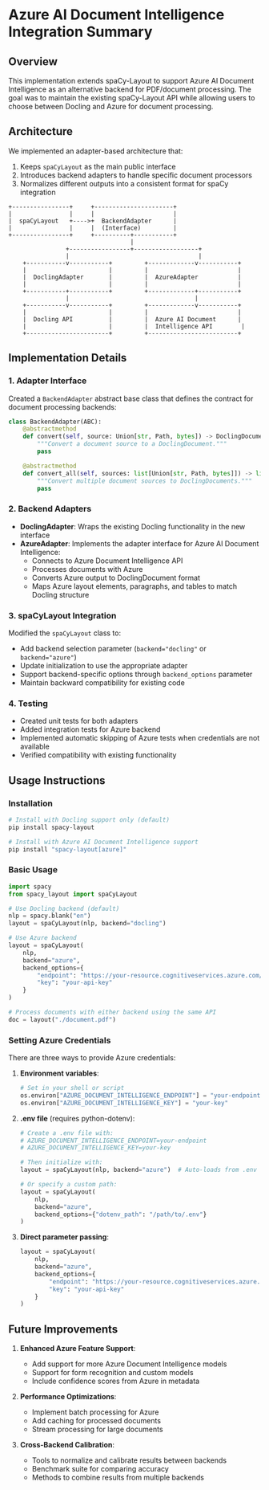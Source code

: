 # Azure AI Document Intelligence Integration Summary

## Overview

This implementation extends spaCy-Layout to support Azure AI Document Intelligence as an alternative backend for PDF/document processing. The goal was to maintain the existing spaCy-Layout API while allowing users to choose between Docling and Azure for document processing.

## Architecture

We implemented an adapter-based architecture that:

1. Keeps `spaCyLayout` as the main public interface
2. Introduces backend adapters to handle specific document processors
3. Normalizes different outputs into a consistent format for spaCy integration

```
+----------------+     +----------------------+
|                |     |                      |
|  spaCyLayout   +---->+  BackendAdapter      |
|                |     |  (Interface)         |
+----------------+     +----------+-----------+
                                  |
                +-----------------+------------------+
                |                                    |
    +-----------v-----------+         +-------------v-----------+
    |                       |         |                         |
    |  DoclingAdapter       |         |  AzureAdapter           |
    |                       |         |                         |
    +-----------+-----------+         +-------------+-----------+
                |                                   |
    +-----------v-----------+         +-------------v-----------+
    |                       |         |                         |
    |  Docling API          |         |  Azure AI Document      |
    |                       |         |  Intelligence API        |
    +-----------------------+         +-------------------------+
```

## Implementation Details

### 1. Adapter Interface

Created a `BackendAdapter` abstract base class that defines the contract for document processing backends:

```python
class BackendAdapter(ABC):
    @abstractmethod
    def convert(self, source: Union[str, Path, bytes]) -> DoclingDocument:
        """Convert a document source to a DoclingDocument."""
        pass

    @abstractmethod
    def convert_all(self, sources: list[Union[str, Path, bytes]]) -> list[Any]:
        """Convert multiple document sources to DoclingDocuments."""
        pass
```

### 2. Backend Adapters

- **DoclingAdapter**: Wraps the existing Docling functionality in the new interface
- **AzureAdapter**: Implements the adapter interface for Azure AI Document Intelligence:
  - Connects to Azure Document Intelligence API
  - Processes documents with Azure
  - Converts Azure output to DoclingDocument format
  - Maps Azure layout elements, paragraphs, and tables to match Docling structure

### 3. spaCyLayout Integration

Modified the `spaCyLayout` class to:
- Add backend selection parameter (`backend="docling"` or `backend="azure"`)
- Update initialization to use the appropriate adapter
- Support backend-specific options through `backend_options` parameter
- Maintain backward compatibility for existing code

### 4. Testing

- Created unit tests for both adapters
- Added integration tests for Azure backend
- Implemented automatic skipping of Azure tests when credentials are not available
- Verified compatibility with existing functionality

## Usage Instructions

### Installation

```bash
# Install with Docling support only (default)
pip install spacy-layout

# Install with Azure AI Document Intelligence support
pip install "spacy-layout[azure]"
```

### Basic Usage

```python
import spacy
from spacy_layout import spaCyLayout

# Use Docling backend (default)
nlp = spacy.blank("en")
layout = spaCyLayout(nlp, backend="docling")

# Use Azure backend
layout = spaCyLayout(
    nlp,
    backend="azure",
    backend_options={
        "endpoint": "https://your-resource.cognitiveservices.azure.com/",
        "key": "your-api-key"
    }
)

# Process documents with either backend using the same API
doc = layout("./document.pdf")
```

### Setting Azure Credentials

There are three ways to provide Azure credentials:

1. **Environment variables**:
   ```python
   # Set in your shell or script
   os.environ["AZURE_DOCUMENT_INTELLIGENCE_ENDPOINT"] = "your-endpoint"
   os.environ["AZURE_DOCUMENT_INTELLIGENCE_KEY"] = "your-key"
   ```

2. **.env file** (requires python-dotenv):
   ```python
   # Create a .env file with:
   # AZURE_DOCUMENT_INTELLIGENCE_ENDPOINT=your-endpoint
   # AZURE_DOCUMENT_INTELLIGENCE_KEY=your-key

   # Then initialize with:
   layout = spaCyLayout(nlp, backend="azure")  # Auto-loads from .env

   # Or specify a custom path:
   layout = spaCyLayout(
       nlp,
       backend="azure",
       backend_options={"dotenv_path": "/path/to/.env"}
   )
   ```

3. **Direct parameter passing**:
   ```python
   layout = spaCyLayout(
       nlp,
       backend="azure",
       backend_options={
           "endpoint": "https://your-resource.cognitiveservices.azure.com/",
           "key": "your-api-key"
       }
   )
   ```

## Future Improvements

1. **Enhanced Azure Feature Support**:
   - Add support for more Azure Document Intelligence models
   - Support for form recognition and custom models
   - Include confidence scores from Azure in metadata

2. **Performance Optimizations**:
   - Implement batch processing for Azure
   - Add caching for processed documents
   - Stream processing for large documents

3. **Cross-Backend Calibration**:
   - Tools to normalize and calibrate results between backends
   - Benchmark suite for comparing accuracy
   - Methods to combine results from multiple backends
